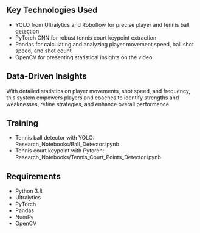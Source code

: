 ## Key Technologies Used
- YOLO from Ultralytics and Roboflow for precise player and tennis ball detection
- PyTorch CNN for robust tennis court keypoint extraction
- Pandas for calculating and analyzing player movement speed, ball shot speed, and shot count
- OpenCV for presenting statistical insights on the video

## Data-Driven Insights
With detailed statistics on player movements, shot speed, and frequency, this system empowers players and coaches to identify strengths and weaknesses, refine strategies, and enhance overall performance.

## Training
* Tennis ball detector with YOLO: Research_Notebooks/Ball_Detector.ipynb
* Tennis court keypoint with Pytorch: Research_Notebooks/Tennis_Court_Points_Detector.ipynb

## Requirements
- Python 3.8
- Ultralytics
- PyTorch
- Pandas
- NumPy
- OpenCV
